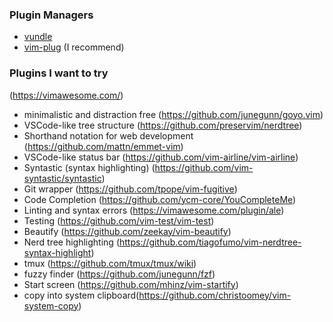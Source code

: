 ### Plugin Managers
- [vundle](https://github.com/VundleVim/Vundle.vim)
- [vim-plug](https://github.com/junegunn/vim-plug/) (I recommend)

### Plugins I want to try
(https://vimawesome.com/)
- minimalistic and distraction free (https://github.com/junegunn/goyo.vim)
- VSCode-like tree structure (https://github.com/preservim/nerdtree)
- Shorthand notation for web development (https://github.com/mattn/emmet-vim)
- VSCode-like status bar (https://github.com/vim-airline/vim-airline)
- Syntastic (syntax highlighting) (https://github.com/vim-syntastic/syntastic)
- Git wrapper (https://github.com/tpope/vim-fugitive)
- Code Completion (https://github.com/ycm-core/YouCompleteMe)
- Linting and syntax errors (https://vimawesome.com/plugin/ale)
- Testing (https://github.com/vim-test/vim-test)
- Beautify (https://github.com/zeekay/vim-beautify)
- Nerd tree highlighting (https://github.com/tiagofumo/vim-nerdtree-syntax-highlight)
- tmux (https://github.com/tmux/tmux/wiki)
- fuzzy finder (https://github.com/junegunn/fzf)
- Start screen (https://github.com/mhinz/vim-startify)
- copy into system clipboard(https://github.com/christoomey/vim-system-copy)
